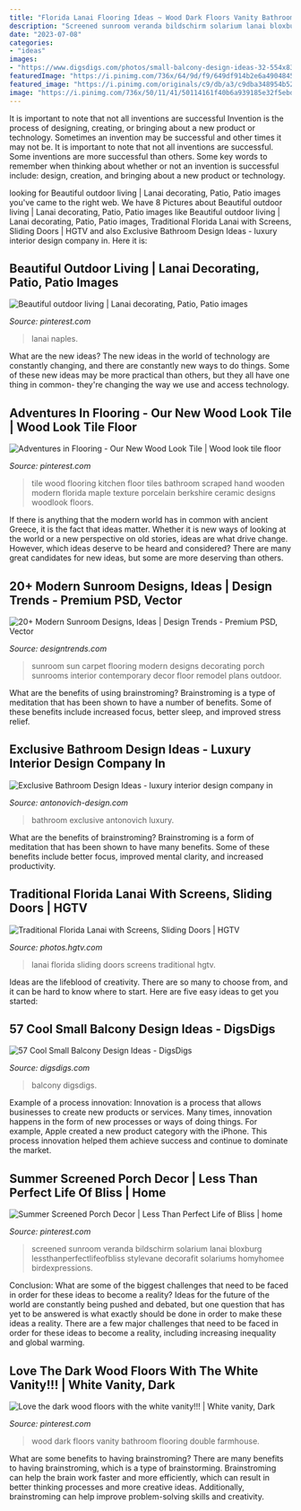 ```yaml
---
title: "Florida Lanai Flooring Ideas ~ Wood Dark Floors Vanity Bathroom Flooring Double Farmhouse"
description: "Screened sunroom veranda bildschirm solarium lanai bloxburg lessthanperfectlifeofbliss stylevane decorafit solariums homyhomee birdexpressions"
date: "2023-07-08"
categories:
- "ideas"
images:
- "https://www.digsdigs.com/photos/small-balcony-design-ideas-32-554x833.jpg"
featuredImage: "https://i.pinimg.com/736x/64/9d/f9/649df914b2e6a4904845c8c8093fea13--wood-look-tile-flooring-ideas.jpg"
featured_image: "https://i.pinimg.com/originals/c9/db/a3/c9dba348954b524121fce6e148d0ac6d.png"
image: "https://i.pinimg.com/736x/50/11/41/50114161f40b6a939185e32f5ebdf333--florida-lanai-naples-florida.jpg"
---
```



It is important to note that not all inventions are successful
Invention is the process of designing, creating, or bringing about a new product or technology. Sometimes an invention may be successful and other times it may not be. It is important to note that not all inventions are successful. 
Some inventions are more successful than others. Some key words to remember when thinking about whether or not an invention is successful include: design, creation, and bringing about a new product or technology.

	

		
looking for Beautiful outdoor living | Lanai decorating, Patio, Patio images you've came to the right web. We have 8 Pictures about Beautiful outdoor living | Lanai decorating, Patio, Patio images like Beautiful outdoor living | Lanai decorating, Patio, Patio images, Traditional Florida Lanai with Screens, Sliding Doors | HGTV and also Exclusive Bathroom Design Ideas - luxury interior design company in. Here it is:
		
    
## Beautiful Outdoor Living | Lanai Decorating, Patio, Patio Images

<img loading=lazy src="https://i.pinimg.com/736x/50/11/41/50114161f40b6a939185e32f5ebdf333--florida-lanai-naples-florida.jpg" onerror="this.onerror=null;this.src='https://tse3.mm.bing.net/th?id=OIP.JzodNP6UbfdhTTUozPBClQHaE8&amp;pid=15.1';" alt="Beautiful outdoor living | Lanai decorating, Patio, Patio images">

_Source: pinterest.com_

>lanai naples. 

	

What are the new ideas?
The new ideas in the world of technology are constantly changing, and there are constantly new ways to do things. Some of these new ideas may be more practical than others, but they all have one thing in common- they're changing the way we use and access technology.

    
## Adventures In Flooring - Our New Wood Look Tile | Wood Look Tile Floor

<img loading=lazy src="https://i.pinimg.com/736x/64/9d/f9/649df914b2e6a4904845c8c8093fea13--wood-look-tile-flooring-ideas.jpg" onerror="this.onerror=null;this.src='https://tse1.mm.bing.net/th?id=OIP.rJ4qv7WGmUppo7aBxs0pigEgDY&amp;pid=15.1';" alt="Adventures in Flooring - Our New Wood Look Tile | Wood look tile floor">

_Source: pinterest.com_

>tile wood flooring kitchen floor tiles bathroom scraped hand wooden modern florida maple texture porcelain berkshire ceramic designs woodlook floors. 

	

If there is anything that the modern world has in common with ancient Greece, it is the fact that ideas matter. Whether it is new ways of looking at the world or a new perspective on old stories, ideas are what drive change. However, which ideas deserve to be heard and considered? There are many great candidates for new ideas, but some are more deserving than others.

    
## 20+ Modern Sunroom Designs, Ideas | Design Trends - Premium PSD, Vector

<img loading=lazy src="https://images.designtrends.com/wp-content/uploads/2016/07/22191657/Sun-Room-with-Beautiful-Flooring-Carpet.jpg" onerror="this.onerror=null;this.src='https://tse1.mm.bing.net/th?id=OIP.YxjEdL14aIUKkmy8Caft8QHaE8&amp;pid=15.1';" alt="20+ Modern Sunroom Designs, Ideas | Design Trends - Premium PSD, Vector">

_Source: designtrends.com_

>sunroom sun carpet flooring modern designs decorating porch sunrooms interior contemporary decor floor remodel plans outdoor. 

	

What are the benefits of using brainstroming?
Brainstroming is a type of meditation that has been shown to have a number of benefits. Some of these benefits include increased focus, better sleep, and improved stress relief.

    
## Exclusive Bathroom Design Ideas - Luxury Interior Design Company In

<img loading=lazy src="https://antonovich-design.com/uploads/gallery/2020/10/2020LILmvjpz4iSA.jpg" onerror="this.onerror=null;this.src='https://tse4.mm.bing.net/th?id=OIP.DCSjSP6CWijKZujwnYt_fgHaGH&amp;pid=15.1';" alt="Exclusive Bathroom Design Ideas - luxury interior design company in">

_Source: antonovich-design.com_

>bathroom exclusive antonovich luxury. 

	

What are the benefits of brainstroming?
Brainstroming is a form of meditation that has been shown to have many benefits. Some of these benefits include better focus, improved mental clarity, and increased productivity.

    
## Traditional Florida Lanai With Screens, Sliding Doors | HGTV

<img loading=lazy src="https://hgtvhome.sndimg.com/content/dam/images/hgtv/fullset/2019/4/29/3/HUHH2019-Escape_Naples-FL_12.jpg.rend.hgtvcom.616.411.suffix/1556567290088.jpeg" onerror="this.onerror=null;this.src='https://tse1.mm.bing.net/th?id=OIP.HiSEPHCDtryv_mgX3IlpowHaE8&amp;pid=15.1';" alt="Traditional Florida Lanai with Screens, Sliding Doors | HGTV">

_Source: photos.hgtv.com_

>lanai florida sliding doors screens traditional hgtv. 

	

Ideas are the lifeblood of creativity. There are so many to choose from, and it can be hard to know where to start. Here are five easy ideas to get you started:

    
## 57 Cool Small Balcony Design Ideas - DigsDigs

<img loading=lazy src="https://www.digsdigs.com/photos/small-balcony-design-ideas-32-554x833.jpg" onerror="this.onerror=null;this.src='https://tse3.mm.bing.net/th?id=OIP.gDmiZSMuOcHMUCHbhbVR3gHaLI&amp;pid=15.1';" alt="57 Cool Small Balcony Design Ideas - DigsDigs">

_Source: digsdigs.com_

>balcony digsdigs. 

	

Example of a process innovation:
Innovation is a process that allows businesses to create new products or services. Many times, innovation happens in the form of new processes or ways of doing things. For example, Apple created a new product category with the iPhone. This process innovation helped them achieve success and continue to dominate the market.

    
## Summer Screened Porch Decor | Less Than Perfect Life Of Bliss | Home

<img loading=lazy src="https://i.pinimg.com/736x/3e/40/42/3e404215e6b31938fc3c20ef4c92ea6d.jpg" onerror="this.onerror=null;this.src='https://tse2.mm.bing.net/th?id=OIP.1WVTojFb-yh58SKi9X-cpQHaLH&amp;pid=15.1';" alt="Summer Screened Porch Decor | Less Than Perfect Life of Bliss | home">

_Source: pinterest.com_

>screened sunroom veranda bildschirm solarium lanai bloxburg lessthanperfectlifeofbliss stylevane decorafit solariums homyhomee birdexpressions. 

	

Conclusion: What are some of the biggest challenges that need to be faced in order for these ideas to become a reality?
Ideas for the future of the world are constantly being pushed and debated, but one question that has yet to be answered is what exactly should be done in order to make these ideas a reality. There are a few major challenges that need to be faced in order for these ideas to become a reality, including increasing inequality and global warming.

    
## Love The Dark Wood Floors With The White Vanity!!! | White Vanity, Dark

<img loading=lazy src="https://i.pinimg.com/originals/c9/db/a3/c9dba348954b524121fce6e148d0ac6d.png" onerror="this.onerror=null;this.src='https://tse2.mm.bing.net/th?id=OIP.YgX6eR6WkeKjiFj5cFqycwHaNK&amp;pid=15.1';" alt="Love the dark wood floors with the white vanity!!! | White vanity, Dark">

_Source: pinterest.com_

>wood dark floors vanity bathroom flooring double farmhouse. 

	

What are some benefits to having brainstroming?
There are many benefits to having brainstroming, which is a type of brainstorming. Brainstroming can help the brain work faster and more efficiently, which can result in better thinking processes and more creative ideas. Additionally, brainstroming can help improve problem-solving skills and creativity.

